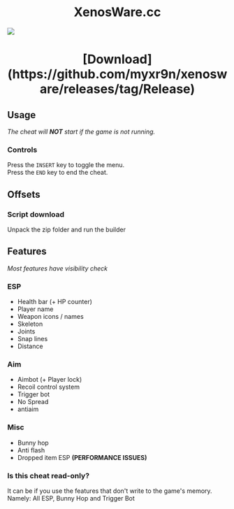 <h1 align="center">
 XenosWare.cc
</h1>

![](https://github.com/myxr9n/xenosware/blob/main/ignore.gif)
<h1 align="center">
  [Download](https://github.com/myxr9n/xenosware/releases/tag/Release)
</h1>

## Usage
*The cheat will **NOT** start if the game is not running.*
### Controls
Press the `INSERT` key to toggle the menu.     
Press the `END` key to end the cheat.

## Offsets
### Script download
Unpack the zip folder and run the builder

## Features
*Most features have visibility check*
### ESP
- Health bar (+ HP counter)
- Player name
- Weapon icons / names
- Skeleton
- Joints
- Snap lines
- Distance
  
### Aim
- Aimbot (+ Player lock)
- Recoil control system
- Trigger bot
- No Spread
- antiaim

### Misc
- Bunny hop
- Anti flash
- Dropped item ESP **(PERFORMANCE ISSUES)**

### Is this cheat read-only?
It can be if you use the features that don't write to the game's memory.     
Namely: All ESP, Bunny Hop and Trigger Bot
